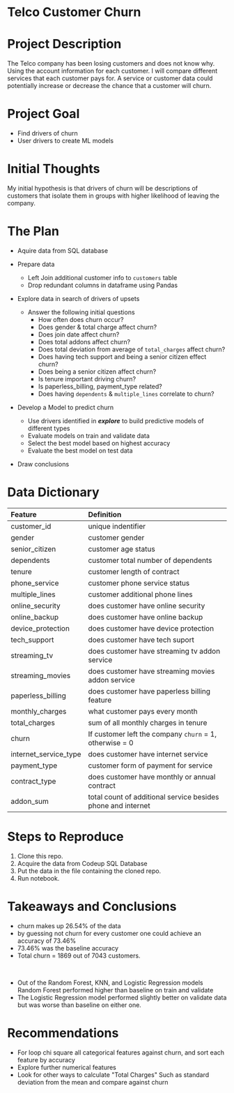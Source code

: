 # Telco Customer Churn

# Project Description

The Telco company has been losing customers and does not know why.  Using the account information for each customer. I will compare different services that each customer pays for. A service or customer data could potentially increase or decrease the chance that a customer will churn.

# Project Goal

* Find drivers of churn
* User drivers to create ML models

# Initial Thoughts

My initial hypothesis is that drivers of churn will be descriptions of customers that isolate them in groups with higher likelihood of leaving the company.

# The Plan

* Aquire data from SQL database
 
* Prepare data
   * Left Join additional customer info to `customers` table
   * Drop redundant columns in dataframe using Pandas
 
* Explore data in search of drivers of upsets
   * Answer the following initial questions
       * How often does churn occur?
       * Does gender & total charge affect churn?
       * Does join date affect churn?
       * Does total addons affect churn?
       * Does total deviation from average of `total_charges` affect churn?
       * Does having tech support and  being a senior citizen effect churn?
       * Does being a senior citizen affect churn?
       * Is tenure important driving churn?
       * Is paperless_billing, payment_type related?
       * Does having `dependents` & `multiple_lines` correlate to churn?

* Develop a Model to predict churn
   * Use drivers identified in _**explore**_ to build predictive models of different types
   * Evaluate models on train and validate data
   * Select the best model based on highest accuracy
   * Evaluate the best model on test data
 
* Draw conclusions

# Data Dictionary
| Feature | Definition |
|:--------|:-----------|
|customer_id| unique indentifier |
|gender| customer gender |
|senior_citizen| customer age status |
|dependents| customer total number of dependents |
|tenure| customer length of contract |
|phone_service| customer phone service status |
|multiple_lines| customer additional phone lines |
|online_security| does customer have online security |
|online_backup| does customer have online backup |
|device_protection| does customer have device protection |
|tech_support| does customer have tech suport |
|streaming_tv| does customer have streaming tv addon service |
|streaming_movies| does customer have streaming movies addon service |
|paperless_billing| does customer have paperless billing feature |
|monthly_charges| what customer pays every month |
|total_charges| sum of all monthly charges in tenure |
|churn| If customer left the company `churn` = 1, otherwise = 0 |
|internet_service_type| does customer have internet service |
|payment_type| customer form of payment for service |
|contract_type| does customer have monthly or annual contract |
| addon_sum | total count of additional service besides phone and internet|

# Steps to Reproduce
1) Clone this repo.
2) Acquire the data from Codeup SQL Database
3) Put the data in the file containing the cloned repo.
4) Run notebook.

# Takeaways and Conclusions
* churn makes up 26.54% of the data 
* by guessing not churn for every customer one could achieve an accuracy of 73.46%
* 73.46% was the baseline accuracy
* Total churn = 1869 out of 7043 customers.
<br>

* Out of the Random Forest, KNN, and Logistic Regression models Random Forest performed higher than baseline on train and validate
* The Logistic Regression model performed slightly better on validate data but was worse than baseline on either one.

# Recommendations
* For loop chi square all categorical features against churn, and sort each feature by accuracy
* Explore further numerical features
* Look for other ways to calculate "Total Charges" Such as standard deviation from the mean and compare against churn
